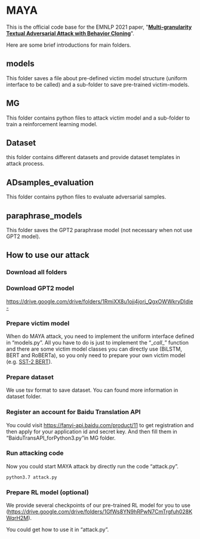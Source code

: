 # MAYA

This is the official code base for the EMNLP 2021 paper, "[**Multi-granularity Textual Adversarial Attack with Behavior Cloning**](https://arxiv.org/pdf/1912.10375.pdf)".

Here are some brief introductions for main folders.

## models

This folder  saves a file about pre-defined victim model structure (uniform interface to be called) and a sub-folder to save pre-trained victim-models.

## MG

This folder contains  python files to attack victim model and a sub-folder to train a reinforcement learning model. 

## Dataset

this folder contains different datasets and provide dataset templates in attack process.

## ADsamples_evaluation

This folder contains python files to evaluate adversarial samples.

## paraphrase_models

This folder saves the GPT2 paraphrase model (not necessary when not use GPT2 model).

## How to use our attack

### Download all folders

### Download GPT2 model

https://drive.google.com/drive/folders/1RmiXX8u1ojj4jorj_QgxOWWkryDIdie-

### Prepare victim model

When do MAYA attack, you need to implement the uniform interface defined in “models.py”. All you have to do is just to implement the “\__call__” function and there are some victim model classes you can directly use (BiLSTM, BERT and RoBERTa), so you only need to prepare your own victim model (e.g. [SST-2 BERT](https://drive.google.com/drive/folders/1T9dq05YcVluuQ9UpEpg_KHya51HycuYU)).

### Prepare dataset

We use tsv format to save dataset. You can found more information in dataset folder.

### Register an account for Baidu Translation API

You could visit https://fanyi-api.baidu.com/product/11 to get registration and then apply for your application id and secret key. And then fill them in “BaiduTransAPI_forPython3.py”in MG folder.

### Run attacking code

Now you could start MAYA attack by directly run the code “attack.py”.

```
python3.7 attack.py
```





### Prepare RL model (optional)

We provide several checkpoints of our pre-trained RL model for you to use (https://drive.google.com/drive/folders/1GfWs8YN9hRPwN7CmTrgfuh028KWqrH2M).

You could get how to use it in “attack.py”.

